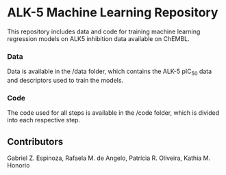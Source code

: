 # ALK-5 Machine Learning Repository
This repository includes data and code for training machine learning regression models on ALK5 inhibition data available on ChEMBL.

### Data
Data is available in the /data folder, which contains the ALK-5 pIC<sub>50</sub> data and descriptors used to train the models.

### Code
The code used for all steps is available in the /code folder, which is divided into each respective step.

## Contributors
Gabriel Z. Espinoza, Rafaela M. de Angelo, Patrícia R. Oliveira, Kathia M. Honorio
